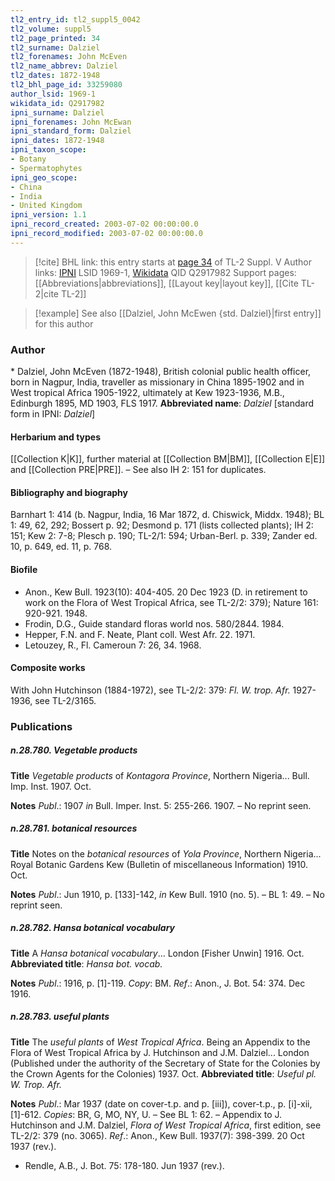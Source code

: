 ```yaml
---
tl2_entry_id: tl2_suppl5_0042
tl2_volume: suppl5
tl2_page_printed: 34
tl2_surname: Dalziel
tl2_forenames: John McEven
tl2_name_abbrev: Dalziel
tl2_dates: 1872-1948
tl2_bhl_page_id: 33259080
author_lsid: 1969-1
wikidata_id: Q2917982
ipni_surname: Dalziel
ipni_forenames: John McEwan
ipni_standard_form: Dalziel
ipni_dates: 1872-1948
ipni_taxon_scope: 
- Botany
- Spermatophytes
ipni_geo_scope: 
- China
- India
- United Kingdom
ipni_version: 1.1
ipni_record_created: 2003-07-02 00:00:00.0
ipni_record_modified: 2003-07-02 00:00:00.0
---
```


> [!cite] BHL link: this entry starts at [page 34](https://www.biodiversitylibrary.org/page/33259080) of TL-2 Suppl. V
> Author links: [IPNI](https://www.ipni.org/a/1969-1) LSID 1969-1, [Wikidata](https://www.wikidata.org/wiki/Q2917982) QID Q2917982
> Support pages: [[Abbreviations|abbreviations]], [[Layout key|layout key]], [[Cite TL-2|cite TL-2]]

> [!example] See also [[Dalziel, John McEwen {std. Dalziel}|first entry]] for this author

### Author

\* Dalziel, John McEven (1872-1948), British colonial public health officer, born in Nagpur, India, traveller as missionary in China 1895-1902 and in West tropical Africa 1905-1922, ultimately at Kew 1923-1936, M.B., Edinburgh 1895, MD 1903, FLS 1917. 
**Abbreviated name**: *Dalziel* \[standard form in IPNI: *Dalziel*\]

#### Herbarium and types

[[Collection K|K]], further material at [[Collection BM|BM]], [[Collection E|E]] and [[Collection PRE|PRE]]. – See also IH 2: 151 for duplicates.

#### Bibliography and biography

Barnhart 1: 414 (b. Nagpur, India, 16 Mar 1872, d. Chiswick, Middx. 1948); BL 1: 49, 62, 292; Bossert p. 92; Desmond p. 171 (lists collected plants); IH 2: 151; Kew 2: 7-8; Plesch p. 190; TL-2/1: 594; Urban-Berl. p. 339; Zander ed. 10, p. 649, ed. 11, p. 768.

#### Biofile

- Anon., Kew Bull. 1923(10): 404-405. 20 Dec 1923 (D. in retirement to work on the Flora of West Tropical Africa, see TL-2/2: 379); Nature 161: 920-921. 1948.
- Frodin, D.G., Guide standard floras world nos. 580/2844. 1984.
- Hepper, F.N. and F. Neate, Plant coll. West Afr. 22. 1971.
- Letouzey, R., Fl. Cameroun 7: 26, 34. 1968.

#### Composite works

With John Hutchinson (1884-1972), see TL-2/2: 379: *Fl. W. trop. Afr.* 1927-1936, see TL-2/3165.

### Publications

##### n.28.780. Vegetable products

**Title**
*Vegetable products* of *Kontagora Province*, Northern Nigeria... Bull. Imp. Inst. 1907. Oct.

**Notes**
*Publ*.: 1907 *in* Bull. Imper. Inst. 5: 255-266. 1907. – No reprint seen.

##### n.28.781. botanical resources

**Title**
Notes on the *botanical resources* of *Yola Province*, Northern Nigeria... Royal Botanic Gardens Kew (Bulletin of miscellaneous Information) 1910. Oct.

**Notes**
*Publ*.: Jun 1910, p. \[133\]-142, *in* Kew Bull. 1910 (no. 5). – BL 1: 49. – No reprint seen.

##### n.28.782. Hansa botanical vocabulary

**Title**
A *Hansa botanical vocabulary*... London \[Fisher Unwin\] 1916. Oct.
**Abbreviated title**: *Hansa bot. vocab.*

**Notes**
*Publ*.: 1916, p. \[1\]-119. *Copy*: BM.
*Ref*.: Anon., J. Bot. 54: 374. Dec 1916.

##### n.28.783. useful plants

**Title**
The *useful plants* of *West Tropical Africa*. Being an Appendix to the Flora of West Tropical Africa by J. Hutchinson and J.M. Dalziel... London (Published under the authority of the Secretary of State for the Colonies by the Crown Agents for the Colonies) 1937. Oct.
**Abbreviated title**: *Useful pl. W. Trop. Afr.*

**Notes**
*Publ*.: Mar 1937 (date on cover-t.p. and p. \[iii\]), cover-t.p., p. \[i\]-xii, \[1\]-612. *Copies*: BR, G, MO, NY, U. – See BL 1: 62. – Appendix to J. Hutchinson and J.M. Dalziel, *Flora of West Tropical Africa*, first edition, see TL-2/2: 379 (no. 3065).
*Ref*.: Anon., Kew Bull. 1937(7): 398-399. 20 Oct 1937 (rev.).
- Rendle, A.B., J. Bot. 75: 178-180. Jun 1937 (rev.).

